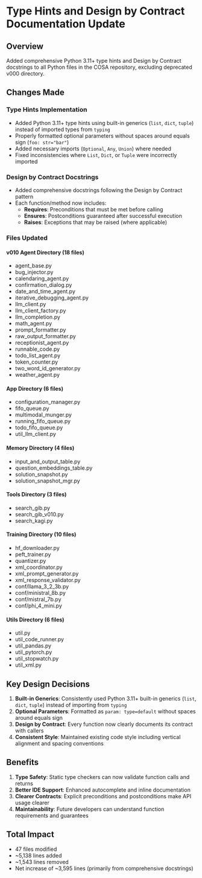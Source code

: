 # Type Hints and Design by Contract Documentation Update

## Overview
Added comprehensive Python 3.11+ type hints and Design by Contract docstrings to all Python files in the COSA repository, excluding deprecated v000 directory.

## Changes Made

### Type Hints Implementation
- Added Python 3.11+ type hints using built-in generics (`list`, `dict`, `tuple`) instead of imported types from `typing`
- Properly formatted optional parameters without spaces around equals sign (`foo: str="bar"`)
- Added necessary imports (`Optional`, `Any`, `Union`) where needed
- Fixed inconsistencies where `List`, `Dict`, or `Tuple` were incorrectly imported

### Design by Contract Docstrings
- Added comprehensive docstrings following the Design by Contract pattern
- Each function/method now includes:
  - **Requires**: Preconditions that must be met before calling
  - **Ensures**: Postconditions guaranteed after successful execution
  - **Raises**: Exceptions that may be raised (where applicable)

### Files Updated

#### v010 Agent Directory (18 files)
- agent_base.py
- bug_injector.py
- calendaring_agent.py
- confirmation_dialog.py
- date_and_time_agent.py
- iterative_debugging_agent.py
- llm_client.py
- llm_client_factory.py
- llm_completion.py
- math_agent.py
- prompt_formatter.py
- raw_output_formatter.py
- receptionist_agent.py
- runnable_code.py
- todo_list_agent.py
- token_counter.py
- two_word_id_generator.py
- weather_agent.py

#### App Directory (6 files)
- configuration_manager.py
- fifo_queue.py
- multimodal_munger.py
- running_fifo_queue.py
- todo_fifo_queue.py
- util_llm_client.py

#### Memory Directory (4 files)
- input_and_output_table.py
- question_embeddings_table.py
- solution_snapshot.py
- solution_snapshot_mgr.py

#### Tools Directory (3 files)
- search_gib.py
- search_gib_v010.py
- search_kagi.py

#### Training Directory (10 files)
- hf_downloader.py
- peft_trainer.py
- quantizer.py
- xml_coordinator.py
- xml_prompt_generator.py
- xml_response_validator.py
- conf/llama_3_2_3b.py
- conf/ministral_8b.py
- conf/mistral_7b.py
- conf/phi_4_mini.py

#### Utils Directory (6 files)
- util.py
- util_code_runner.py
- util_pandas.py
- util_pytorch.py
- util_stopwatch.py
- util_xml.py

## Key Design Decisions

1. **Built-in Generics**: Consistently used Python 3.11+ built-in generics (`list`, `dict`, `tuple`) instead of importing from `typing`
2. **Optional Parameters**: Formatted as `param: type=default` without spaces around equals sign
3. **Design by Contract**: Every function now clearly documents its contract with callers
4. **Consistent Style**: Maintained existing code style including vertical alignment and spacing conventions

## Benefits

1. **Type Safety**: Static type checkers can now validate function calls and returns
2. **Better IDE Support**: Enhanced autocomplete and inline documentation
3. **Clearer Contracts**: Explicit preconditions and postconditions make API usage clearer
4. **Maintainability**: Future developers can understand function requirements and guarantees

## Total Impact
- 47 files modified
- ~5,138 lines added
- ~1,543 lines removed
- Net increase of ~3,595 lines (primarily from comprehensive docstrings)